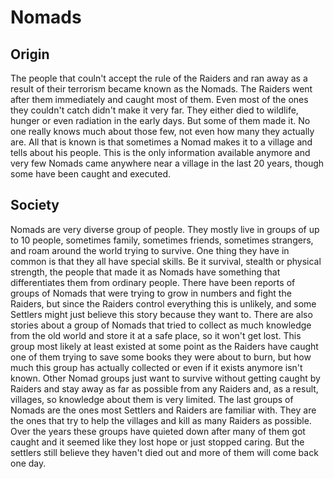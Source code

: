# Nomads

## Origin
The people that couln't accept the rule of the Raiders and ran away as a result of their terrorism became known as the Nomads. The Raiders went after them immediately and caught most of them. Even most of the ones they couldn't catch didn't make it very far. They either died to wildlife, hunger or even radiation in the early days. But some of them made it. No one really knows much about those few, not even how many they actually are. All that is known is that sometimes a Nomad makes it to a village and tells about his people.  This is the only information available anymore and very few Nomads came anywhere near a village in the last 20 years, though some have been caught and executed.

## Society 

Nomads are very diverse group of people. They mostly live in groups of up to 10 people, sometimes family, sometimes friends, sometimes strangers, and roam around the world trying to survive. One thing they have in common is that they all have special skills. Be it survival, stealth or physical strength, the people that made it as Nomads have something that differentiates them from ordinary people. There have been reports of groups of Nomads that were trying to grow in numbers and fight the Raiders, but since the Raiders control everything this is unlikely, and some Settlers might just believe this story because they want to.  There are also stories about a group of Nomads that tried to collect as much knowledge from the old world and store it at a safe place, so it won't get lost. This group most likely at least existed at some point as the Raiders have caught one of them trying to save some books they were about to burn, but how much this group has actually collected or even if it exists anymore isn't known. Other Nomad groups just want to survive without getting caught by Raiders and stay away as far as possible from any Raiders and, as a result, villages, so knowledge about them is very limited. The last groups of Nomads are the ones most Settlers and Raiders are familiar with. They are the ones that try to help the villages and kill as many Raiders as possible. Over the years these groups have quieted down after many of them got caught and it seemed like they lost hope or just stopped caring. But the settlers still believe they haven't died out and more of them will come back one day.
